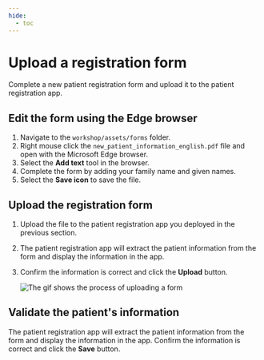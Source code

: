 ```yaml
---
hide:
  - toc
---
```


# Upload a registration form

Complete a new patient registration form and upload it to the patient registration app.

<!-- ## Open the new patient registration form

You can print the document and then fill it out by hand, or you can open the document in a PDF reader and edit the document.

Use the `workshop/assets/forms/new_patient_information_english.pdf` document that matches the language you used to label and train the model in Document Intelligence Studio. -->

<!-- ### Fill out the form by hand

1. Print the form and fill it out by hand.
1. From your mobile device, using the patient registration app, take a picture of the completed form and upload the registration form.
1. The patient registration app will extract the patient information from the form and display the information in the app.
1. Confirm the information is correct and click the **Submit** button. -->

## Edit the form using the Edge browser

1. Navigate to the `workshop/assets/forms` folder.
1. Right mouse click the `new_patient_information_english.pdf` file and open with the Microsoft Edge browser.
1. Select the **Add text** tool in the browser.
1. Complete the form by adding your family name and given names.
1. Select the **Save icon** to save the file.

## Upload the registration form

1. Upload the file to the patient registration app you deployed in the previous section.
1. The patient registration app will extract the patient information from the form and display the information in the app.
1. Confirm the information is correct and click the **Upload** button.

    ![The gif shows the process of uploading a form](./img/basic-workflow.gif)

## Validate the patient's information

The patient registration app will extract the patient information from the form and display the information in the app. Confirm the information is correct and click the **Save** button.
